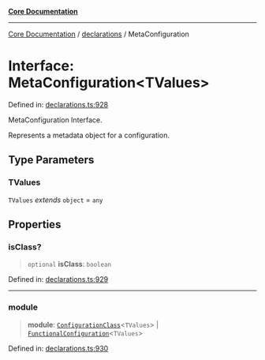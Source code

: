 [**Core Documentation**](../../README.md)

***

[Core Documentation](../../README.md) / [declarations](../README.md) / MetaConfiguration

# Interface: MetaConfiguration\<TValues\>

Defined in: [declarations.ts:928](https://github.com/stonemjs/core/blob/3581a30de158e951ead319c3cc6abead0be9639f/src/declarations.ts#L928)

MetaConfiguration Interface.

Represents a metadata object for a configuration.

## Type Parameters

### TValues

`TValues` *extends* `object` = `any`

## Properties

### isClass?

> `optional` **isClass**: `boolean`

Defined in: [declarations.ts:929](https://github.com/stonemjs/core/blob/3581a30de158e951ead319c3cc6abead0be9639f/src/declarations.ts#L929)

***

### module

> **module**: [`ConfigurationClass`](../type-aliases/ConfigurationClass.md)\<`TValues`\> \| [`FunctionalConfiguration`](../type-aliases/FunctionalConfiguration.md)\<`TValues`\>

Defined in: [declarations.ts:930](https://github.com/stonemjs/core/blob/3581a30de158e951ead319c3cc6abead0be9639f/src/declarations.ts#L930)
